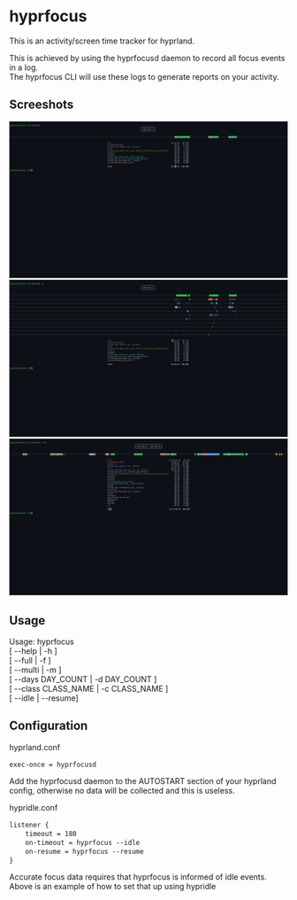 # hyprfocus
This is an activity/screen time tracker for hyprland.

This is achieved by using the hyprfocusd daemon to record all focus events in a log.  
The hyprfocus CLI will use these logs to generate reports on your activity.

## Screeshots
![Default](./screenshots/default.png)
![Multi-Line](./screenshots/multi-line.png)
![Multi-Day](./screenshots/multi-day.png)

## Usage

Usage: hyprfocus  
[ --help | -h ]  
[ --full | -f ]  
[ --multi | -m ]  
[ --days DAY_COUNT | -d DAY_COUNT ]  
[ --class CLASS_NAME | -c CLASS_NAME ]  
[ --idle | --resume]  

## Configuration

hyprland.conf
```
exec-once = hyprfocusd
```
Add the hyprfocusd daemon to the AUTOSTART section of your hyprland config, otherwise no data will be collected and this is useless.

hypridle.conf
```
listener {
    timeout = 180
    on-timeout = hyprfocus --idle
    on-resume = hyprfocus --resume
}
```
Accurate focus data requires that hyprfocus is informed of idle events. Above is an example of how to set that up using hypridle
